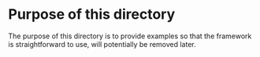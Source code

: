 # Purpose of this directory
The purpose of this directory is to provide examples so that the framework is straightforward to use, will potentially be removed later.
